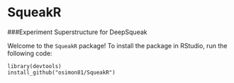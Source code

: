 # SqueakR
###Experiment Superstructure for DeepSqueak

Welcome to the `SqueakR` package! To install the package in RStudio, run the following code:

    library(devtools)
    install_github("osimon81/SqueakR")
